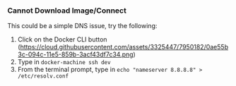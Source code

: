 ### Cannot Download Image/Connect
This could be a simple DNS issue, try the following:
1. Click on the Docker CLI button 
(https://cloud.githubusercontent.com/assets/3325447/7950182/0ae55b3c-094c-11e5-859b-3acf43df7c34.png)
2. Type in `docker-machine ssh dev`
3. From the terminal prompt, type in `echo "nameserver 8.8.8.8" > /etc/resolv.conf`